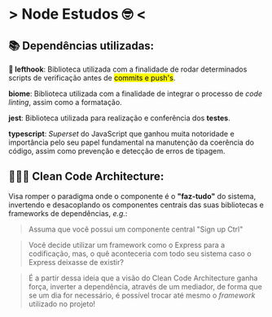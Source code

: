 # > Node Estudos 🤓 <  

## 📚 Dependências utilizadas:
**🥊 lefthook**: Biblioteca utilizada com a finalidade de rodar determinados scripts de verificação antes de <mark>commits e push's</mark>.    

**biome**: Biblioteca utilizada com a finalidade de integrar o processo de _code linting_, assim como a formatação.  

**jest**: Biblioteca utilizada para realização e conferência dos **testes**.  

**typescript**: _Superset_ do JavaScript que ganhou muita notoridade e importância pelo seu papel fundamental na manutenção da coerência do código, assim como prevenção e detecção de erros de tipagem.

## 🧑🏻‍💻 Clean Code Architecture:

Visa romper o paradigma onde o componente é o **"faz-tudo"** do sistema, invertendo e desacoplando os componentes centrais das suas bibliotecas e frameworks de dependências, _e.g._:

> Assuma que você possui um componente central "Sign up Ctrl"
  
> Você decide utilizar um framework como o Express para a codificação, mas, o quê aconteceria com todo seu sistema caso o Express deixasse de existir?  

> É a partir dessa ideia que a visão do Clean Code Architecture ganha força, inverter a dependência, através de um mediador, de forma que se um dia for necessário, é possível trocar até mesmo o _framework_ utilizado no projeto!